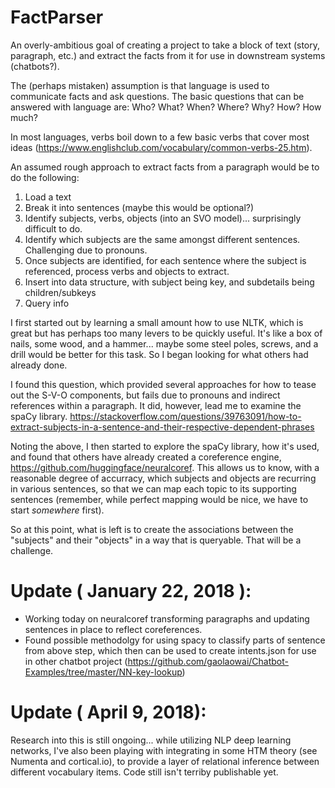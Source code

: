 # FactParser
An overly-ambitious goal of creating a project to take a block of text (story, paragraph, etc.) and extract the facts from it for use in downstream systems (chatbots?).

The (perhaps mistaken) assumption is that language is used to communicate facts and ask questions. The basic questions that can be answered with language are:
Who? 
What? 
When? 
Where? 
Why? 
How? 
How much?

In most languages, verbs boil down to a few basic verbs that cover most ideas (https://www.englishclub.com/vocabulary/common-verbs-25.htm).

An assumed rough approach to extract facts from a paragraph would be to do the following:
1. Load a text
2. Break it into sentences (maybe this would be optional?)
3. Identify subjects, verbs, objects (into an SVO model)... surprisingly difficult to do.
4. Identify which subjects are the same amongst different sentences. Challenging due to pronouns.
5. Once subjects are identified, for each sentence where the subject is referenced, process verbs and objects to extract. 
6. Insert into data structure, with subject being key, and subdetails being children/subkeys
7. Query info

I first started out by learning a small amount how to use NLTK, which is great but has perhaps too many levers to be quickly useful. It's like a box of nails, some wood, and a hammer... maybe some steel poles, screws, and a drill would be better for this task. So I began looking for what others had already done.

I found this question, which provided several approaches for how to tease out the S-V-O components, but fails due to pronouns and indirect references within a paragraph. It did, however, lead me to examine the spaCy library.
https://stackoverflow.com/questions/39763091/how-to-extract-subjects-in-a-sentence-and-their-respective-dependent-phrases

Noting the above, I then started to explore the spaCy library, how it's used, and found that others have already created a coreference engine, https://github.com/huggingface/neuralcoref. This allows us to know, with a reasonable degree of accurracy, which subjects and objects are recurring in various sentences, so that we can map each topic to its supporting sentences (remember, while perfect mapping would be nice, we have to start *somewhere* first).

So at this point, what is left is to create the associations between the "subjects" and their "objects" in a way that is queryable. That will be a challenge.

# Update ( January 22, 2018 ):
* Working today on neuralcoref transforming paragraphs and updating sentences in place to reflect coreferences.
* Found possible methodolgy for using spacy to classify parts of sentence from above step, which then can be used to create intents.json for use in other chatbot project (https://github.com/gaolaowai/Chatbot-Examples/tree/master/NN-key-lookup)

# Update ( April 9, 2018):
Research into this is still ongoing... while utilizing NLP deep learning networks, I've also been playing with integrating in some HTM theory (see Numenta and cortical.io), to provide a layer of relational inference between different vocabulary items. Code still isn't terriby publishable yet.
